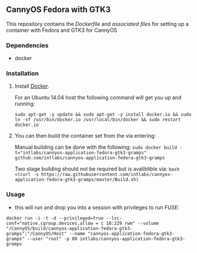 ## CannyOS Fedora with GTK3


This repository contains the *Dockerfile* and *associated files* for setting up a container with Fedora and GTK3 for CannyOS

### Dependencies

* docker


### Installation

1. Install [Docker](https://www.docker.io/).

	For an Ubuntu 14.04 host the following command will get you up and running:

	`sudo apt-get -y update && sudo apt-get -y install docker.io && sudo ln -sf /usr/bin/docker.io /usr/local/bin/docker && sudo restart docker.io`

2. You can then build the container set from the via entering:

	Manual building can be done with the following:
	`sudo docker build -t="intlabs/cannyos-application-fedora-gtk3-gramps" github.com/intlabs/cannyos-application-fedora-gtk3-gramps`

	Two stage building should not be required but is avaliblible via:
	`bash <(curl -s https://raw.githubusercontent.com/intlabs/cannyos-application-fedora-gtk3-gramps/master/Build.sh)`

	
### Usage

* this will run and drop you into a session with privileges to run FUSE:

`docker run -i -t -d --privileged=true --lxc-conf="native.cgroup.devices.allow = c 10:229 rwm" --volume "/CannyOS/build/cannyos-application-fedora-gtk3-gramps":"/CannyOS/Host" --name "cannyos-application-fedora-gtk3-gramps" --user "root" -p 80 intlabs/cannyos-application-fedora-gtk3-gramps`
